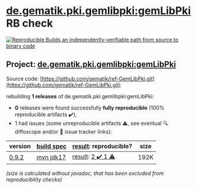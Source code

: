 [de.gematik.pki.gemlibpki:gemLibPki](https://search.maven.org/artifact/de.gematik.pki.gemlibpki/gemLibPki/) RB check
=======

[![Reproducible Builds](https://reproducible-builds.org/images/logos/rb.svg) an independently-verifiable path from source to binary code](https://reproducible-builds.org/)

## Project: [de.gematik.pki.gemlibpki:gemLibPki](https://search.maven.org/artifact/de.gematik.pki.gemlibpki/gemLibPki/)

Source code: [https://github.com/gematik/ref-GemLibPki.git](https://github.com/gematik/ref-GemLibPki.git)

rebuilding **1 releases** of de.gematik.pki.gemlibpki:gemLibPki:
- **0** releases were found successfully **fully reproducible** (100% reproducible artifacts :heavy_check_mark:),
- 1 had issues (some unreproducible artifacts :warning:, see eventual :mag: diffoscope and/or :memo: issue tracker links):

| version | [build spec](/BUILDSPEC.md) | [result](https://reproducible-builds.org/docs/jvm/): reproducible? | size |
| -- | --------- | ------ | -- |
| [0.9.2](https://search.maven.org/artifact/de.gematik.pki.gemlibpki/gemLibPki/0.9.2/pom) | [mvn jdk17](gemLibPki-0.9.2.buildspec) | [result](gemLibPki-0.9.2.buildinfo): [2 :heavy_check_mark:  1 :warning:](gemLibPki-0.9.2.buildcompare) | 192K |

<i>(size is calculated without javadoc, that has been excluded from reproducibility checks)</i>
